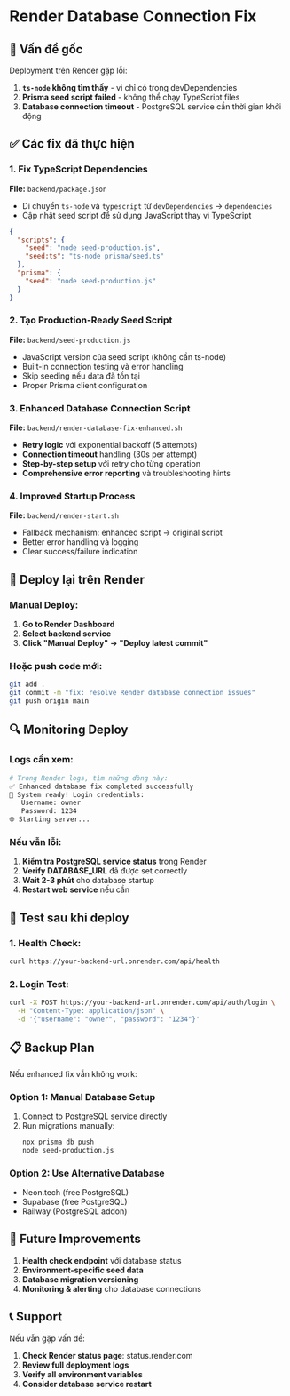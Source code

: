 # Render Database Connection Fix

## 🚨 Vấn đề gốc

Deployment trên Render gặp lỗi:
1. **`ts-node` không tìm thấy** - vì chỉ có trong devDependencies
2. **Prisma seed script failed** - không thể chạy TypeScript files
3. **Database connection timeout** - PostgreSQL service cần thời gian khởi động

## ✅ Các fix đã thực hiện

### 1. **Fix TypeScript Dependencies**
**File:** `backend/package.json`
- Di chuyển `ts-node` và `typescript` từ `devDependencies` → `dependencies`
- Cập nhật seed script để sử dụng JavaScript thay vì TypeScript

```json
{
  "scripts": {
    "seed": "node seed-production.js",
    "seed:ts": "ts-node prisma/seed.ts"
  },
  "prisma": {
    "seed": "node seed-production.js"
  }
}
```

### 2. **Tạo Production-Ready Seed Script**
**File:** `backend/seed-production.js`
- JavaScript version của seed script (không cần ts-node)
- Built-in connection testing và error handling
- Skip seeding nếu data đã tồn tại
- Proper Prisma client configuration

### 3. **Enhanced Database Connection Script**
**File:** `backend/render-database-fix-enhanced.sh`
- **Retry logic** với exponential backoff (5 attempts)
- **Connection timeout** handling (30s per attempt)
- **Step-by-step setup** với retry cho từng operation
- **Comprehensive error reporting** và troubleshooting hints

### 4. **Improved Startup Process**
**File:** `backend/render-start.sh`
- Fallback mechanism: enhanced script → original script
- Better error handling và logging
- Clear success/failure indication

## 🚀 Deploy lại trên Render

### Manual Deploy:
1. **Go to Render Dashboard**
2. **Select backend service**
3. **Click "Manual Deploy" → "Deploy latest commit"**

### Hoặc push code mới:
```bash
git add .
git commit -m "fix: resolve Render database connection issues"
git push origin main
```

## 🔍 Monitoring Deploy

### Logs cần xem:
```bash
# Trong Render logs, tìm những dòng này:
✅ Enhanced database fix completed successfully
🎯 System ready! Login credentials:
   Username: owner
   Password: 1234
🌐 Starting server...
```

### Nếu vẫn lỗi:
1. **Kiểm tra PostgreSQL service status** trong Render
2. **Verify DATABASE_URL** đã được set correctly
3. **Wait 2-3 phút** cho database startup
4. **Restart web service** nếu cần

## 🧪 Test sau khi deploy

### 1. Health Check:
```bash
curl https://your-backend-url.onrender.com/api/health
```

### 2. Login Test:
```bash
curl -X POST https://your-backend-url.onrender.com/api/auth/login \
  -H "Content-Type: application/json" \
  -d '{"username": "owner", "password": "1234"}'
```

## 📋 Backup Plan

Nếu enhanced fix vẫn không work:

### Option 1: Manual Database Setup
1. Connect to PostgreSQL service directly
2. Run migrations manually:
   ```bash
   npx prisma db push
   node seed-production.js
   ```

### Option 2: Use Alternative Database
- Neon.tech (free PostgreSQL)
- Supabase (free PostgreSQL)
- Railway (PostgreSQL addon)

## 🔧 Future Improvements

1. **Health check endpoint** với database status
2. **Environment-specific seed data**
3. **Database migration versioning**
4. **Monitoring & alerting** cho database connections

## 📞 Support

Nếu vẫn gặp vấn đề:
1. **Check Render status page**: status.render.com
2. **Review full deployment logs**
3. **Verify all environment variables**
4. **Consider database service restart**